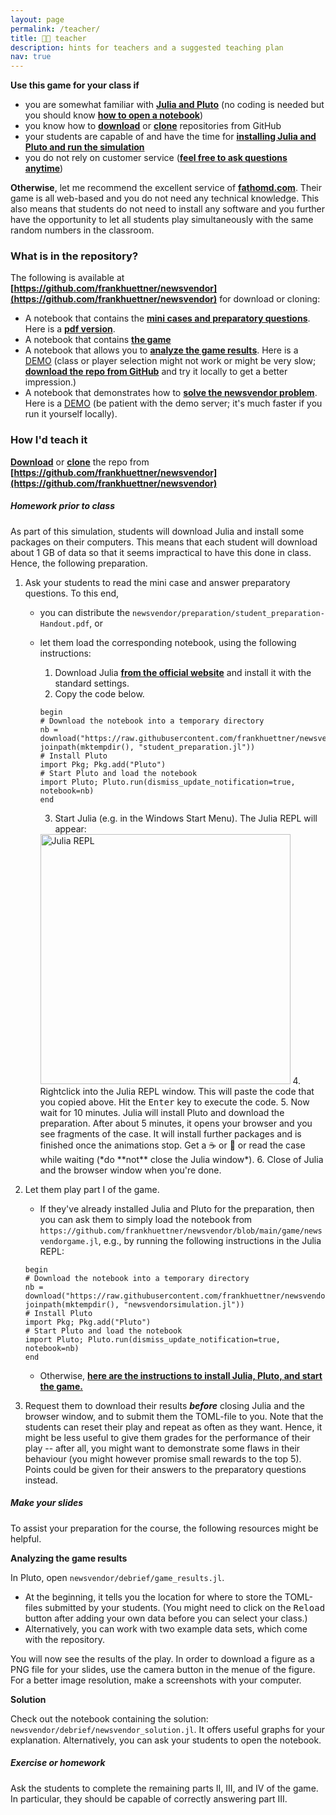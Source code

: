 ```yaml
---
layout: page
permalink: /teacher/
title: 🧑‍🏫 teacher
description: hints for teachers and a suggested teaching plan
nav: true
---
```

**Use this game for your class if**
- you are somewhat familiar with **[Julia and Pluto](https://www.youtube.com/watch?v=OOjKEgbt8AI)** (no coding is needed but you should know **[how to open a notebook](https://www.youtube.com/watch?v=OOjKEgbt8AI)**)
- you know how to **[download](https://stackoverflow.com/a/6466993)** or **[clone](https://docs.github.com/en/repositories/creating-and-managing-repositories/cloning-a-repository)** repositories from GitHub
- your students are capable of and have the time for **[installing Julia and Pluto and run the simulation](../play)**
- you do not rely on customer service (**[feel free to ask questions anytime](https://github.com/frankhuettner/newsvendor/issues)**)

**Otherwise**, let me recommend the excellent service of **[fathomd.com](https://www.fathomd.com/nvg)**. Their game is all web-based and you do not need any technical knowledge. This also means that students do not need to install any software and you further have the opportunity to let all students play simultaneously with the same random numbers in the classroom.


### What is in the repository?
The following is available at **[https://github.com/frankhuettner/newsvendor](https://github.com/frankhuettner/newsvendor)** for download or cloning:
- A notebook that contains the **[mini cases and preparatory questions](https://github.com/frankhuettner/newsvendor/blob/main/preparation/student_preparation.jl)**. Here is a **[pdf version](https://github.com/frankhuettner/newsvendor/blob/main/preparation/student_preparation-Handout.pdf)**.
- A notebook that contains **[the game](https://github.com/frankhuettner/newsvendor/blob/main/game/newsvendorgame.jl)** 
- A notebook that allows you to **[analyze the game results](https://github.com/frankhuettner/newsvendor/blob/main/debrief/game_results.jl)**. Here is a [DEMO](https://debrief.newsvendor.games/game_results.html) (class or player selection might not work or might be very slow; **[download the repo from GitHub](https://github.com/frankhuettner/newsvendor)** and try it locally to get a better impression.)
- A notebook that demonstrates how to **[solve the newsvendor problem](https://github.com/frankhuettner/newsvendor/blob/main/debrief/newsvendor_solution.jl)**. Here is a [DEMO](https://debrief.newsvendor.games/newsvendor_solution.html) (be patient with the demo server; it's much faster if you run it yourself locally).

### How I'd teach it

**[Download](https://stackoverflow.com/a/6466993)** or **[clone](https://docs.github.com/en/repositories/creating-and-managing-repositories/cloning-a-repository)** the repo from **[https://github.com/frankhuettner/newsvendor](https://github.com/frankhuettner/newsvendor)**

##### Homework prior to class
As part of this simulation, students will download Julia and install some packages on their computers. This means that each student will download about 1 GB of data so that it seems impractical to have this done in class. Hence, the following preparation.
1. Ask your students to read the mini case and answer preparatory questions. To this end, 
    - you can distribute the `newsvendor/preparation/student_preparation-Handout.pdf`, or
    - let them load the corresponding notebook, using the following instructions:
        1. Download Julia **[from the official website](https://julialang.org/downloads/)** and install it with the standard settings.
        2. Copy the code below. 
        ```
        begin
        # Download the notebook into a temporary directory
        nb = download("https://raw.githubusercontent.com/frankhuettner/newsvendor/main/preparation/student_preparation.jl", joinpath(mktempdir(), "student_preparation.jl"))
        # Install Pluto
        import Pkg; Pkg.add("Pluto")
        # Start Pluto and load the notebook
        import Pluto; Pluto.run(dismiss_update_notification=true, notebook=nb)
        end
        ```
        3. Start Julia (e.g. in the Windows Start Menu). The Julia REPL will appear: 
        
        <img src="https://aws1.discourse-cdn.com/business5/uploads/julialang/original/3X/b/2/b210ef1688d324908e9217b8d413d54cdb5d8ded.png" alt="Julia REPL" width="400"/>
        4. Rightclick into the Julia REPL window. This will paste the code that you copied above. Hit the <kbd>Enter</kbd> key to execute the code.
        5. Now wait for 10 minutes. Julia will install Pluto and download the preparation. After about 5 minutes, it opens your browser and you see fragments of the case. It will install further packages and is finished once the animations stop. Get a ☕ or 🍵 or read the case while waiting (*do **not** close the Julia window*).
        6. Close of Julia and the browser window when you're done.


2. Let them play part I of the game. 
    - If they've already installed Julia and Pluto for the preparation, then you can ask them to simply load the notebook from `https://github.com/frankhuettner/newsvendor/blob/main/game/newsvendorgame.jl`, e.g., by running the following instructions in the Julia REPL:
    ```
    begin
    # Download the notebook into a temporary directory
    nb = download("https://raw.githubusercontent.com/frankhuettner/newsvendor/main/game/newsvendorgame.jl", joinpath(mktempdir(), "newsvendorsimulation.jl"))
    # Install Pluto
    import Pkg; Pkg.add("Pluto")
    # Start Pluto and load the notebook
    import Pluto; Pluto.run(dismiss_update_notification=true, notebook=nb)
    end
    ```
    - Otherwise, **[here are the instructions to install Julia, Pluto, and start the game.](https://www.newsvendor.games/play/)** 

3. Request them to download their results ***before*** closing Julia and the browser window, and to submit them the TOML-file to you.
Note that the students can reset their play and repeat as often as they want. Hence, it might be less useful to give them grades for the performance of their play -- after all, you might want to demonstrate some flaws in their behaviour (you might however promise small rewards to the top 5). Points could be given for their answers to the preparatory questions instead. 

##### Make your slides
To assist your preparation for the course, the following resources might be helpful.

**Analyzing the game results** 

In Pluto, open `newsvendor/debrief/game_results.jl`. 

- At the beginning, it tells you the location for where to store the TOML-files submitted by your students. (You might need to click on the <kbd>Reload</kbd> button after adding your own data before you can select your class.)
- Alternatively, you can work with two example data sets, which come with the repository. 

You will now see the results of the play. In order to download a figure as a PNG file for your slides, use the camera button in the menue of the figure. For a better image resolution, make a screenshots with your computer.

**Solution** 

Check out the notebook containing the solution: `newsvendor/debrief/newsvendor_solution.jl`. It offers useful graphs for your explanation. Alternatively, you can ask your students to open the notebook.

##### Exercise or homework
Ask the students to complete the remaining parts II, III, and IV of the game. In particular, they should be capable of correctly answering part III.